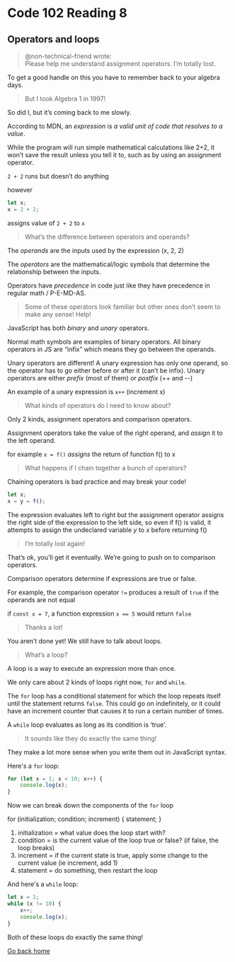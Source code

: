 # Code 102 Reading 8

## Operators and loops

> @non-technical-friend wrote:  
> Please help me understand assignment operators. I’m totally lost.

To get a good handle on this you have to remember back to your algebra days.

> But I took Algebra 1 in 1997!

So did I, but it’s coming back to me slowly.

According to MDN, an *expression* is *a valid unit of code that resolves to a value*.

While the program will run simple mathematical calculations like 2+2, it won’t save the result unless you tell it to, such as by using an assignment operator.

`2 + 2` runs but doesn’t do anything

however

``` javascript
let x;
x = 2 + 2;
```

assigns value of `2 + 2` to `x`

> What’s the difference between operators and operands?

The *operands* are the inputs used by the expression (x, 2, 2)

The *operators* are the mathematical/logic symbols that determine the relationship between the inputs.

Operators have *precedence* in code just like they have precedence in regular math / P-E-MD-AS.

> Some of these operators look familiar but other ones don’t seem to make any sense! Help!

JavaScript has both *binary* and *unary* operators.

Normal math symbols are examples of binary operators. All binary operators in JS are “infix” which means they go between the operands.

Unary operators are different! A unary expression has only one operand, so the operator has to go either before or after it (can’t be infix). Unary operators are either *prefix* (most of them) or *postfix* (++ and --)

An example of a unary expression is `x++` (increment x)

> What kinds of operators do I need to know about?

Only 2 kinds, assignment operators and comparison operators.

Assignment operators take the value of the right operand, and *assign* it to the left operand.

for example `x = f()` *assigns* the return of function f() to x

> What happens if I chain together a bunch of operators?

Chaining operators is bad practice and may break your code!

``` javascript
let x;
x = y = f();
```

The expression evaluates left to right but the assignment operator assigns the right side of the expression to the left side, so even if f() is valid, it attempts to assign the undeclared variable *y* to *x* before returning f()

> I’m totally lost again!

That’s ok, you’ll get it eventually. We’re going to push on to comparison operators.

Comparison operators determine if expressions are true or false.

For example, the comparison operator `!=` produces a result of `true` if the operands are not equal

if `const x = 7`, a function expression `x == 5` would return `false`

> Thanks a lot!

You aren’t done yet! We still have to talk about loops.

> What’s a loop?

A loop is a way to execute an expression more than once.

We only care about 2 kinds of loops right now, `for` and `while`.

The `for` loop has a conditional statement for which the loop repeats itself until the statement returns `false`.  This could go on indefinitely, or it could have an increment counter that causes it to run a certain number of times.

A `while` loop evaluates as long as its condition is ‘true’.

> It sounds like they do exactly the same thing!

They make a lot more sense when you write them out in JavaScript syntax.

Here's a `for` loop:

``` javascript
for (let x = 1; x < 10; x++) {
    console.log(x);
}
```

Now we can break down the components of the `for` loop

for (initialization; condition; increment) {
    statement;
}

1. initialization = what value does the loop start with?
2. condition = is the current value of the loop true or false? (if false, the loop breaks)
3. increment = if the current state is true, apply some change to the current value (ie increment, add 1)
4. statement = do something, then restart the loop

And here's a `while` loop:

``` javascript
let x = 1;
while (x != 10) {
    x++;
    console.log(x);
}
```

Both of these loops do exactly the same thing!

[Go back home](/reading-notes/)
